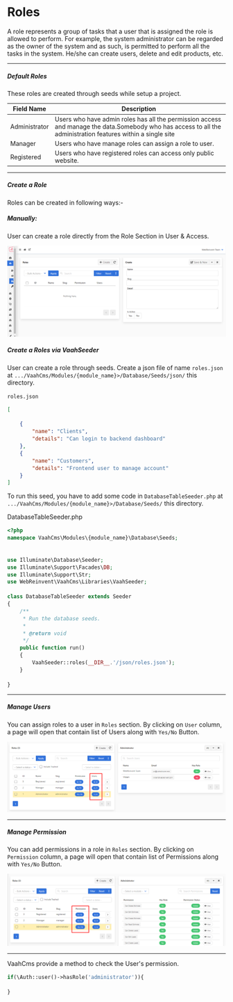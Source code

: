 # Roles

A role represents a group of tasks that a user that is assigned the role is allowed to perform. For example, the system administrator can be regarded as the owner of the system and as such, is permitted to perform all the tasks in the system. He/she can create users, delete and edit products, etc.

------



##### Default Roles

These roles are created through seeds while setup a project.

| Field Name    | Description                                                  |
| ------------- | ------------------------------------------------------------ |
| Administrator | Users who have admin roles has all the permission access and manage the data.Somebody who has access to all the administration features within a single site |
| Manager       | Users who have manage roles can assign a role to user.       |
| Registered    | Users who have registered roles can access only public website. |

------



##### Create a Role

Roles can be created in following ways:-

##### Manually:

User can create a role directly from the Role Section in User & Access.

<img src="/images/role-1.png" alt="role1">

##### Create a Roles via VaahSeeder

User can create a role through seeds. Create a json file of name `roles.json` at `.../VaahCms/Modules/{module_name}>/Database/Seeds/json/` this directory.

`roles.json`

```json
[

    {
        "name": "Clients",
        "details": "Can login to backend dashboard"       
    },
    {
        "name": "Customers",
        "details": "Frontend user to manage account"
    }
]
```

To run this seed, you have to add some code in `DatabaseTableSeeder.php` at `.../VaahCms/Modules/{module_name}>/Database/Seeds/` this directory.

DatabaseTableSeeder.php

```php
<?php
namespace VaahCms\Modules\{module_name}\Database\Seeds;


use Illuminate\Database\Seeder;
use Illuminate\Support\Facades\DB;
use Illuminate\Support\Str;
use WebReinvent\VaahCms\Libraries\VaahSeeder;

class DatabaseTableSeeder extends Seeder
{
    /**
     * Run the database seeds.
     *
     * @return void
     */
    public function run()
    {
        VaahSeeder::roles(__DIR__.'/json/roles.json');
    }

}
```



------

##### Manage Users

You can assign roles to a user in `Roles` section. By clicking on `User` column, a page will open that contain list of Users along with `Yes/No` Button.

<img src="/images/role-2.png" alt="role-2">

------



#####  Manage Permission

You can add permissions in a role in `Roles` section. By clicking on `Permission` column, a page will open that contain list of Permissions along with `Yes/No` Button.

<img src="/images/role-3.png" alt="role-3">

------

VaahCms provide a method to check the User's permission.

```php
if(\Auth::user()->hasRole('administrator')){

}
```
